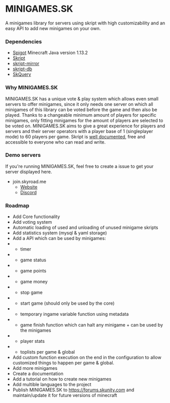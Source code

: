 # MINIGAMES.SK
A minigames library for servers using skript with high customizability and an easy API to add new minigames on your own.
	

### Dependencies
- [Spigot](https://hub.spigotmc.org/stash/projects/SPIGOT) Minecraft Java version 1.13.2
- [Skript](https://github.com/SkriptLang/Skript)
- [skript-mirror](https://github.com/btk5h/skript-mirror)
- [skript-db](https://github.com/btk5h/skript-db)
- [SkQuery](https://www.spigotmc.org/resources/unofficial-skquery-fork-1-6-1-12.36631/)


### Why MINIGAMES.SK
MINIGAMES.SK has a unique vote & play system which allows even small servers to offer minigames, since it only needs one server on which all minigames of this library can be voted before the game and then also be played. Thanks to a changeable minimum amount of players for specific minigames, only fitting minigames for the amount of players are selected to be voted on.
MINIGAMES.SK aims to give a great experience for players and servers and their server operators with a player base of 1 (singleplayer mode) to 60 players per game. Skript is [well documented](http://skriptlang.github.io/Skript/), free and accessible to everyone who can read and write.

### Demo servers
If you're running MINIGAMES.SK, feel free to create a issue to get your server displayed here.
- join.skyroad.me
  - [Website](https://skyroad.me)
  - [Discord](https://discord.gg/FRuK5BC)

### Roadmap
- Add Core functionality 
- Add voting system
- Automatic loading of used and unloading of unused minigame skripts
- Add statistics system (mysql & yaml storage)
- Add a API which can be used by minigames:
- - timer
- - game status
- - game points
- - game money
- - stop game
- - start game (should only be used by the core)
- - temporary ingame variable function using metadata
- - game finish function which can halt any minigame + can be used by the minigames
- - player stats
- - toplists per game & global
- Add custom function execution on the end in the configuration to allow customized things to happen per game & global.
- Add more minigames
- Create a documentation
- Add a tutorial on how to create new minigames
- Add  multible languages to the project
- Publish MINIGAMES.SK to https://forums.skunity.com and maintain/update it for future versions of minecraft
